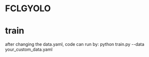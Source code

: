 # FCLGYOLO
# train
after changing the data.yaml, code can run  by:
python train.py --data your_custom_data.yaml